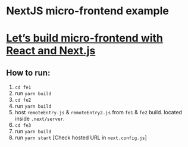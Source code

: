 # NextJS micro-frontend example
# [Let’s build micro-frontend with React and Next.js](https://blog.logrocket.com/micro-frontend-react-next-js)

## How to run:
1. `cd fe1`
2. run `yarn build`
3. `cd fe2`
4. run `yarn build`
5. host `remoteEntry.js` & `remoteEntry2.js` from `fe1` & `fe2` build. located inside `.next/server`.
5. `cd fe3`
6. run `yarn build`
7. run `yarn start` [Check hosted URL in `next.config.js`]

